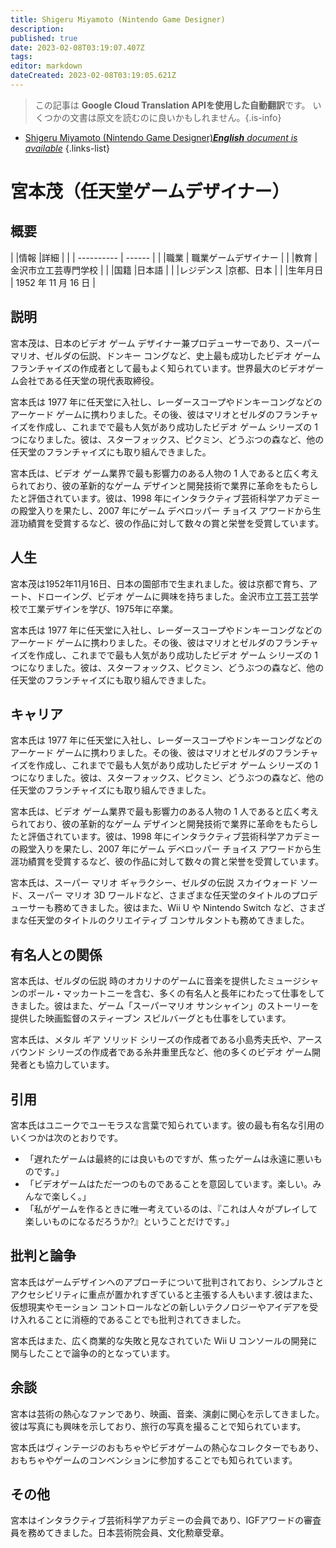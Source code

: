 ```yaml
---
title: Shigeru Miyamoto (Nintendo Game Designer)
description: 
published: true
date: 2023-02-08T03:19:07.407Z
tags: 
editor: markdown
dateCreated: 2023-02-08T03:19:05.621Z
---
```


> この記事は **Google Cloud Translation APIを使用した自動翻訳**です。
いくつかの文書は原文を読むのに良いかもしれません。{.is-info}



- [Shigeru Miyamoto (Nintendo Game Designer)***English** document is available*](/en/Knowledge-base/Dictionary/Person/shigeru-miyamoto-nintendo-game-designer)
{.links-list}


# 宮本茂（任天堂ゲームデザイナー）

## 概要

| |情報 |詳細 |
| | ---------- | ------ |
| |職業 | 職業ゲームデザイナー |
| |教育 |金沢市立工芸専門学校 |
| |国籍 |日本語 |
| |レジデンス |京都、日本 |
| |生年月日 | 1952 年 11 月 16 日 |

## 説明

宮本茂は、日本のビデオ ゲーム デザイナー兼プロデューサーであり、スーパー マリオ、ゼルダの伝説、ドンキー コングなど、史上最も成功したビデオ ゲーム フランチャイズの作成者として最もよく知られています。世界最大のビデオゲーム会社である任天堂の現代表取締役。

宮本氏は 1977 年に任天堂に入社し、レーダースコープやドンキーコングなどのアーケード ゲームに携わりました。その後、彼はマリオとゼルダのフランチャイズを作成し、これまでで最も人気があり成功したビデオ ゲーム シリーズの 1 つになりました。彼は、スターフォックス、ピクミン、どうぶつの森など、他の任天堂のフランチャイズにも取り組んできました。

宮本氏は、ビデオ ゲーム業界で最も影響力のある人物の 1 人であると広く考えられており、彼の革新的なゲーム デザインと開発技術で業界に革命をもたらしたと評価されています。彼は、1998 年にインタラクティブ芸術科学アカデミーの殿堂入りを果たし、2007 年にゲーム デベロッパー チョイス アワードから生涯功績賞を受賞するなど、彼の作品に対して数々の賞と栄誉を受賞しています。

## 人生

宮本茂は1952年11月16日、日本の園部市で生まれました。彼は京都で育ち、アート、ドローイング、ビデオ ゲームに興味を持ちました。金沢市立工芸工芸学校で工業デザインを学び、1975年に卒業。

宮本氏は 1977 年に任天堂に入社し、レーダースコープやドンキーコングなどのアーケード ゲームに携わりました。その後、彼はマリオとゼルダのフランチャイズを作成し、これまでで最も人気があり成功したビデオ ゲーム シリーズの 1 つになりました。彼は、スターフォックス、ピクミン、どうぶつの森など、他の任天堂のフランチャイズにも取り組んできました。

## キャリア

宮本氏は 1977 年に任天堂に入社し、レーダースコープやドンキーコングなどのアーケード ゲームに携わりました。その後、彼はマリオとゼルダのフランチャイズを作成し、これまでで最も人気があり成功したビデオ ゲーム シリーズの 1 つになりました。彼は、スターフォックス、ピクミン、どうぶつの森など、他の任天堂のフランチャイズにも取り組んできました。

宮本氏は、ビデオ ゲーム業界で最も影響力のある人物の 1 人であると広く考えられており、彼の革新的なゲーム デザインと開発技術で業界に革命をもたらしたと評価されています。彼は、1998 年にインタラクティブ芸術科学アカデミーの殿堂入りを果たし、2007 年にゲーム デベロッパー チョイス アワードから生涯功績賞を受賞するなど、彼の作品に対して数々の賞と栄誉を受賞しています。

宮本氏は、スーパー マリオ ギャラクシー、ゼルダの伝説 スカイウォード ソード、スーパー マリオ 3D ワールドなど、さまざまな任天堂のタイトルのプロデューサーも務めてきました。彼はまた、Wii U や Nintendo Switch など、さまざまな任天堂のタイトルのクリエイティブ コンサルタントも務めてきました。

## 有名人との関係

宮本氏は、ゼルダの伝説 時のオカリナのゲームに音楽を提供したミュージシャンのポール・マッカートニーを含む、多くの有名人と長年にわたって仕事をしてきました。彼はまた、ゲーム「スーパーマリオ サンシャイン」のストーリーを提供した映画監督のスティーブン スピルバーグとも仕事をしています。

宮本氏は、メタル ギア ソリッド シリーズの作成者である小島秀夫氏や、アースバウンド シリーズの作成者である糸井重里氏など、他の多くのビデオ ゲーム開発者とも協力しています。

## 引用

宮本氏はユニークでユーモラスな言葉で知られています。彼の最も有名な引用のいくつかは次のとおりです。

- 「遅れたゲームは最終的には良いものですが、焦ったゲームは永遠に悪いものです。」
- 「ビデオゲームはただ一つのものであることを意図しています。楽しい。みんなで楽しく。」
- 「私がゲームを作るときに唯一考えているのは、『これは人々がプレイして楽しいものになるだろうか?』ということだけです。」

## 批判と論争

宮本氏はゲームデザインへのアプローチについて批判されており、シンプルさとアクセシビリティに重点が置かれすぎていると主張する人もいます.彼はまた、仮想現実やモーション コントロールなどの新しいテクノロジーやアイデアを受け入れることに消極的であることでも批判されてきました。

宮本氏はまた、広く商業的な失敗と見なされていた Wii U コンソールの開発に関与したことで論争の的となっています。

## 余談

宮本は芸術の熱心なファンであり、映画、音楽、演劇に関心を示してきました。彼は写真にも興味を示しており、旅行の写真を撮ることで知られています。

宮本氏はヴィンテージのおもちゃやビデオゲームの熱心なコレクターでもあり、おもちゃやゲームのコンベンションに参加することでも知られています。

## その他

宮本はインタラクティブ芸術科学アカデミーの会員であり、IGFアワードの審査員を務めてきました。日本芸術院会員、文化勲章受章。